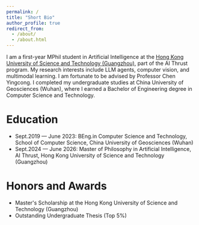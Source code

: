 ```yaml
---
permalink: /
title: "Short Bio"
author_profile: true
redirect_from: 
  - /about/
  - /about.html
---
```


I am a first-year MPhil student in Artificial Intelligence at the [ Hong Kong University of Science and Technology (Guangzhou)]([https://pages.github.com](https://www.hkust-gz.edu.cn/)), part of the AI Thrust program. My research interests include LLM agents, computer vision, and multimodal learning. I am fortunate to be advised by Professor Chen Yingcong. I completed my undergraduate studies at China University of Geosciences (Wuhan), where I earned a Bachelor of Engineering degree in Computer Science and Technology.

Education
======
+ Sept.2019 — June 2023: BEng.in Computer Science and Technology, School of Computer Science, China University of Geosciences (Wuhan)
+ Sept.2024 — June 2026: Master of Philosophy in Artificial Intelligence, AI Thrust, Hong Kong University of Science and Technology (Guangzhou)

Honors and Awards
======
+ Master's Scholarship at the Hong Kong University of Science and Technology (Guangzhou)
+ Outstanding Undergraduate Thesis (Top 5%)
